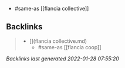 - #same-as [[flancia collective]]
## Backlinks

> - [](flancia collective.md)
>   - #same-as  [[flancia coop]]

_Backlinks last generated 2022-01-28 07:55:20_